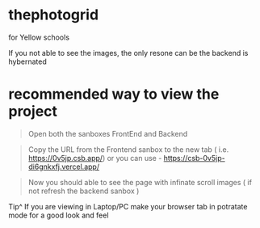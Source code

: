 # thephotogrid
for Yellow schools


If you not able to see the images, the only resone can be the backend is hybernated 

# recommended way to view the project
> Open both the sanboxes FrontEnd and Backend


> Copy the URL from the Frontend sanbox to the new tab ( i.e. https://0v5jp.csb.app/)
  or you can use - https://csb-0v5jp-di6gnkxfj.vercel.app/
  
> Now you should able to see the page with infinate scroll images ( if not refresh the backend sanbox )


Tip^ If you are viewing in Laptop/PC make your browser tab in potratate mode for a good look and feel


 


